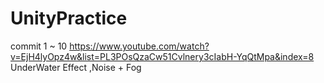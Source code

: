 # UnityPractice

commit 1 ~ 10
https://www.youtube.com/watch?v=EjH4lyOpz4w&list=PL3POsQzaCw51Cvlnery3cIabH-YqQtMpa&index=8
UnderWater Effect ,Noise + Fog
